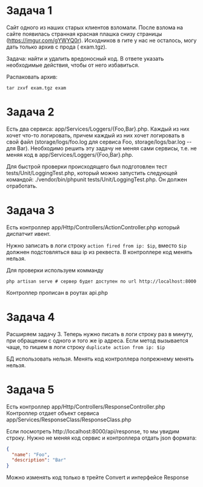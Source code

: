 # Задача 1

Сайт одного из наших старых клиентов взломали. После взлома на сайте появилась странная красная плашка снизу
страницы (https://imgur.com/gYWYQ0r). Исходников в гите у нас не осталось, могу дать только архив с прода (
exam.tgz).

Задача: найти и удалить вредоносный код. В ответе указать необходимые действия, чтобы от него избавиться.

Распаковать архив:
```shell
tar zxvf exam.tgz exam
```

# Задача 2

Есть два сервиса: app/Services/Loggers/{Foo,Bar}.php. Каждый из них хочет что-то логировать, причем каждый из них хочет
логировать в свой файл (storage/logs/foo.log для сервиса Foo, storage/logs/bar.log -- для Bar). Необходимо решить эту
задачу не меняя сами сервисы, т.е. не меняя код в app/Services/Loggers/{Foo,Bar}.php.

Для быстрой проверки происходящего был подготовлен тест tests/Unit/LoggingTest.php, который можно запустить следующей
командой: ./vendor/bin/phpunit tests/Unit/LoggingTest.php. Он должен отработать.

# Задача 3

Есть контроллер app/Http/Controllers/ActionController.php который диспатчит ивент.

Нужно записать в логи строку `action fired from ip: $ip`, вместо `$ip` должнен подстовляться ваш ip из реквеста. В
контроллере код менять нельзя.

Для проверки используем комманду
```shell
php artisan serve # сервер будет доступен по url http://localhost:8000
```
Контроллер прописан в роутах api.php

# Задача 4

Расширяем задачу 3. Теперь нужно писать в логи строку раз в минуту, при обращении с одного и того же ip адреса. Если
метод вызывается чаще, то пишем в логи строку `duplicate action from ip: $ip`

БД использовать нельзя. Менять код контроллера попрежнему менять нельзя.

# Задача 5

Есть контроллер app/Http/Controllers/ResponseController.php
Контроллер отдает объект сервиса app/Services/ResponseClass/ResponseClass.php

Если посмотреть http://localhost:8000/api/response, то мы увидим строку. Нужно не меняя код сервис и контроллера отдать json формата:

```json
{
  "name": "Foo",
  "description": "Bar"
}
```

Можно изменять код только в трейте Convert и интерфейсе Response
